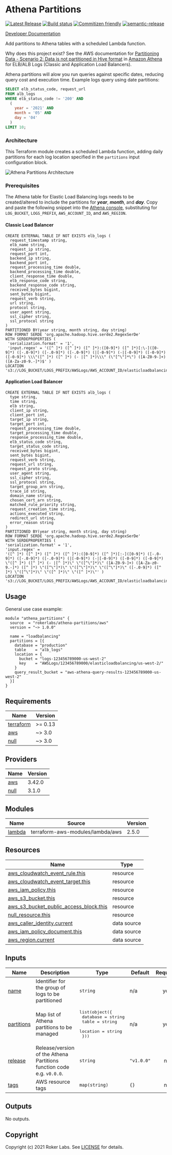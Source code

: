 # Athena Partitions

[![Latest Release](https://img.shields.io/github/release/rokerlabs/terraform-aws-athena-partitions.svg)](./releases/latest) [![Build status](https://badge.buildkite.com/14643f8b21c7489e73738e0496588aa1892053221ee1771c06.svg?branch=master)](https://buildkite.com/rokerlabs/athena-partitions) [![Commitizen friendly](https://img.shields.io/badge/commitizen-friendly-brightgreen.svg)](http://commitizen.github.io/cz-cli/) [![semantic-release](https://img.shields.io/badge/%20%20%F0%9F%93%A6%F0%9F%9A%80-semantic--release-e10079.svg)](https://github.com/semantic-release/semantic-release)

[Developer Documentation](https://rokerlabs.github.io/terraform-aws-athena-partitions/)

Add partitions to Athena tables with a scheduled Lambda function.

Why does this project exist? See the AWS documentation for [Partitioning Data - Scenario 2: Data is not partitioned in Hive format](https://docs.aws.amazon.com/athena/latest/ug/partitions.html) in [Amazon Athena](https://docs.aws.amazon.com/athena/latest/ug/what-is.html) for ELB/ALB Logs (Classic and Application Load Balancers).

Athena partitions will alow you run queries against specific dates, reducing query cost and execution time. Example logs query using date partitions:
```SQL
SELECT elb_status_code, request_url
FROM alb_logs
WHERE elb_status_code != '200' AND
  (
    year = '2021' AND
    month = '05' AND
    day = '04'
  )
LIMIT 10;
```

### Architecture

This Terraform module creates a scheduled Lambda function, adding daily partitions for each log location specified in the `partitions` input configuration block.

![Athena Partitions Architecture](https://raw.githubusercontent.com/rokerlabs/terraform-aws-athena-partitions/master/docs/assets/architecture.png)

### Prerequisites

The Athena table for Elastic Load Balancing logs needs to be created/altered to include the partitions for _**year**_, _**month**_, and _**day**_. Copy and paste the following snippet into the [Athena console](https://console.aws.amazon.com/athena/home), substituting for `LOG_BUCKET`, `LOGS_PREFIX`, `AWS_ACCOUNT_ID`, and `AWS_REGION`.

#### Classic Load Balancer

```HiveQL
CREATE EXTERNAL TABLE IF NOT EXISTS elb_logs (
  request_timestamp string,
  elb_name string,
  request_ip string,
  request_port int,
  backend_ip string,
  backend_port int,
  request_processing_time double,
  backend_processing_time double,
  client_response_time double,
  elb_response_code string,
  backend_response_code string,
  received_bytes bigint,
  sent_bytes bigint,
  request_verb string,
  url string,
  protocol string,
  user_agent string,
  ssl_cipher string,
  ssl_protocol string
)
PARTITIONED BY(year string, month string, day string)
ROW FORMAT SERDE 'org.apache.hadoop.hive.serde2.RegexSerDe'
WITH SERDEPROPERTIES (
 'serialization.format' = '1',
 'input.regex' = '([^ ]*) ([^ ]*) ([^ ]*):([0-9]*) ([^ ]*)[:\-]([0-9]*) ([-.0-9]*) ([-.0-9]*) ([-.0-9]*) (|[-0-9]*) (-|[-0-9]*) ([-0-9]*) ([-0-9]*) \\\"([^ ]*) ([^ ]*) (- |[^ ]*)\\\" (\"[^\"]*\") ([A-Z0-9-]+) ([A-Za-z0-9.-]*)$' )
LOCATION 's3://LOG_BUCKET/LOGS_PREFIX/AWSLogs/AWS_ACCOUNT_ID/elasticloadbalancing/AWS_REGION/';
```

#### Application Load Balancer

```HiveQL
CREATE EXTERNAL TABLE IF NOT EXISTS alb_logs (
  type string,
  time string,
  elb string,
  client_ip string,
  client_port int,
  target_ip string,
  target_port int,
  request_processing_time double,
  target_processing_time double,
  response_processing_time double,
  elb_status_code string,
  target_status_code string,
  received_bytes bigint,
  sent_bytes bigint,
  request_verb string,
  request_url string,
  request_proto string,
  user_agent string,
  ssl_cipher string,
  ssl_protocol string,
  target_group_arn string,
  trace_id string,
  domain_name string,
  chosen_cert_arn string,
  matched_rule_priority string,
  request_creation_time string,
  actions_executed string,
  redirect_url string,
  error_reason string
)
PARTITIONED BY(year string, month string, day string)
ROW FORMAT SERDE 'org.apache.hadoop.hive.serde2.RegexSerDe'
WITH SERDEPROPERTIES (
'serialization.format' = '1',
'input.regex' =
'([^ ]*) ([^ ]*) ([^ ]*) ([^ ]*):([0-9]*) ([^ ]*)[:-]([0-9]*) ([-.0-9]*) ([-.0-9]*) ([-.0-9]*) (|[-0-9]*) (-|[-0-9]*) ([-0-9]*) ([-0-9]*) \"([^ ]*) ([^ ]*) (- |[^ ]*)\" \"([^\"]*)\" ([A-Z0-9-]+) ([A-Za-z0-9.-]*) ([^ ]*) \"([^\"]*)\" \"([^\"]*)\" \"([^\"]*)\" ([-.0-9]*) ([^ ]*) \"([^\"]*)\" \"([^ ]*)\" \"([^ ]*)\"' )
LOCATION 's3://LOG_BUCKET/LOGS_PREFIX/AWSLogs/AWS_ACCOUNT_ID/elasticloadbalancing/AWS_REGION/';
```

## Usage

General use case example:

```hcl
module "athena_partitions" {
  source  = "rokerlabs/athena-partitions/aws"
  version = "~> 1.0.0"

  name = "loadbalancing"
  partitions = [{
    database = "production"
    table    = "alb_logs"
    location = {
      bucket = "logs-123456789000-us-west-2"
      key    = "AWSLogs/123456789000/elasticloadbalancing/us-west-2/"
    }
    query_result_bucket = "aws-athena-query-results-123456789000-us-west-2"
  }]
}
```

<!-- BEGIN_TF_DOCS -->
## Requirements

| Name | Version |
|------|---------|
| <a name="requirement_terraform"></a> [terraform](#requirement\_terraform) | >= 0.13 |
| <a name="requirement_aws"></a> [aws](#requirement\_aws) | ~> 3.0 |
| <a name="requirement_null"></a> [null](#requirement\_null) | ~> 3.0 |

## Providers

| Name | Version |
|------|---------|
| <a name="provider_aws"></a> [aws](#provider\_aws) | 3.42.0 |
| <a name="provider_null"></a> [null](#provider\_null) | 3.1.0 |

## Modules

| Name | Source | Version |
|------|--------|---------|
| <a name="module_lambda"></a> [lambda](#module\_lambda) | terraform-aws-modules/lambda/aws | 2.5.0 |

## Resources

| Name | Type |
|------|------|
| [aws_cloudwatch_event_rule.this](https://registry.terraform.io/providers/hashicorp/aws/latest/docs/resources/cloudwatch_event_rule) | resource |
| [aws_cloudwatch_event_target.this](https://registry.terraform.io/providers/hashicorp/aws/latest/docs/resources/cloudwatch_event_target) | resource |
| [aws_iam_policy.this](https://registry.terraform.io/providers/hashicorp/aws/latest/docs/resources/iam_policy) | resource |
| [aws_s3_bucket.this](https://registry.terraform.io/providers/hashicorp/aws/latest/docs/resources/s3_bucket) | resource |
| [aws_s3_bucket_public_access_block.this](https://registry.terraform.io/providers/hashicorp/aws/latest/docs/resources/s3_bucket_public_access_block) | resource |
| [null_resource.this](https://registry.terraform.io/providers/hashicorp/null/latest/docs/resources/resource) | resource |
| [aws_caller_identity.current](https://registry.terraform.io/providers/hashicorp/aws/latest/docs/data-sources/caller_identity) | data source |
| [aws_iam_policy_document.this](https://registry.terraform.io/providers/hashicorp/aws/latest/docs/data-sources/iam_policy_document) | data source |
| [aws_region.current](https://registry.terraform.io/providers/hashicorp/aws/latest/docs/data-sources/region) | data source |

## Inputs

| Name | Description | Type | Default | Required |
|------|-------------|------|---------|:--------:|
| <a name="input_name"></a> [name](#input\_name) | Identifier for the group of logs to be partitioned | `string` | n/a | yes |
| <a name="input_partitions"></a> [partitions](#input\_partitions) | Map list of Athena partitions to be managed | <pre>list(object({<br>    database = string<br>    table    = string<br>    location = string<br>  }))</pre> | n/a | yes |
| <a name="input_release"></a> [release](#input\_release) | Release/version of the Athena Partitions function code e.g. `v0.0.0`. | `string` | `"v1.0.0"` | no |
| <a name="input_tags"></a> [tags](#input\_tags) | AWS resource tags | `map(string)` | `{}` | no |

## Outputs

No outputs.
<!-- END_TF_DOCS -->

## Copyright

Copyright (c) 2021 Roker Labs. See [LICENSE](./LICENSE) for details.